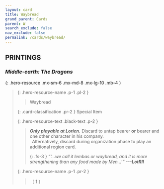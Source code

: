 ```yaml
---
layout: card
title: Waybread
grand_parent: Cards
parent: W
search_exclude: false
nav_exclude: false
permalink: /cards/waybread/
---
```


## PRINTINGS


### _Middle-earth: The Dragons_

{: .hero-resource .mx-sm-6 .mx-md-8 .mx-lg-10 .mb-4 }
> {: .hero-resource-name .p-1 .pl-2 }
> > <div class="card-mp"></div>
> > <div class="card-name">Waybread</div>
>
> {: .card-classification .pr-2 }
> Special Item
>
> {: .hero-resource-text .black-text .p-2 }
> > ***Only playable at Lorien.*** Discard to untap bearer **or** bearer and one other character in his company. <br>&ensp;Alternatively, discard during organization phase to play an additional region card. 
> > 
> > {: .fs-3 } 
> > _“‘...we call it lembas or waybread, and it is more strengthening than any food made by Men...’”_ ***---&#65279;LotRII*** 
> 
> {: .hero-resource-name .p-1 .pr-2 }
> > <div class="card-shield"></div>
> > <div class="card-corruption">〔 1 〕</div>
